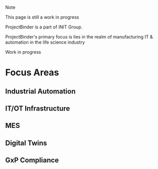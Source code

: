 > [!NOTE]
>
> This page is still a work in progress

ProjectBinder is a part of INIT Group.

ProjectBinder's primary focus is lies in the realm of manufacturing IT & automation in the life science industry

Work in progress

# Focus Areas

## Industrial Automation

## IT/OT Infrastructure

## MES

## Digital Twins

## GxP Compliance